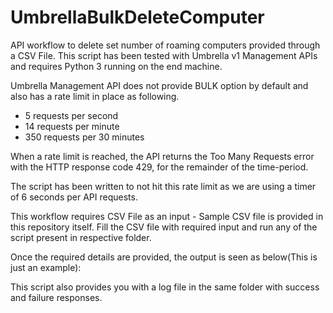 # UmbrellaBulkDeleteComputer
API workflow to delete set number of roaming computers provided through a CSV File. This script has been tested with Umbrella v1 Management APIs and requires Python 3 running on the end machine. 

Umbrella Management API does not provide BULK option by default and also has a rate limit in place as following.  

- 5 requests per second
- 14 requests per minute
- 350 requests per 30 minutes

When a rate limit is reached, the API returns the Too Many Requests error with the HTTP response code 429, for the remainder of the time-period. 

The script has been written to not hit this rate limit as we are using a timer of 6 seconds per API requests. 

This workflow requires CSV File as an input - Sample CSV file is provided in this repository itself. Fill the CSV file with required input and run any of the script present in respective folder. 




Once the required details are provided, the output is seen as below(This is just an example):



This script also provides you with a log file in the same folder with success and failure responses.
